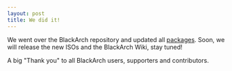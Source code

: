 ```yaml
---
layout: post
title: We did it!
---
```


We went over the BlackArch repository and updated all [packages](https://www.blackarch.org/packages.html). Soon, we will release the new ISOs and the BlackArch Wiki, stay tuned!


A big "Thank you" to all BlackArch users, supporters and contributors.
